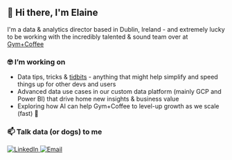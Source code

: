 ## 👋 Hi there, I'm Elaine

I'm a data & analytics director based in Dublin, Ireland - and extremely lucky to be working with the incredibly talented & sound team over at [Gym+Coffee](https://gympluscoffee.com)

### 🤓 I’m working on

- Data tips, tricks & [tidbits](https://gist.github.com/elaine-kirwan) - anything that might help simplify and speed things up for other devs and users
- Advanced data use cases in our custom data platform (mainly GCP and Power BI) that drive home new insights & business value
- Exploring how AI can help Gym+Coffee to level-up growth as we scale (fast) 🚀 

### 📫 Talk data (or dogs) to me

<div display="flex">
  <a href="https://www.linkedin.com/in/elaine-kirwan-aa4b019/">
    <img src="https://img.shields.io/badge/linkedin-%230077B5.svg?style=for-the-badge&logo=linkedin&logoColor=white" alt="LinkedIn"/>
  </a>
  <a href="mailto:elaine_kirwan@outlook.com">
    <img src="https://img.shields.io/badge/email-D14836?style=for-the-badge&logo=email&logoColor=white)" alt="Email"/>
  </a>
</div>
